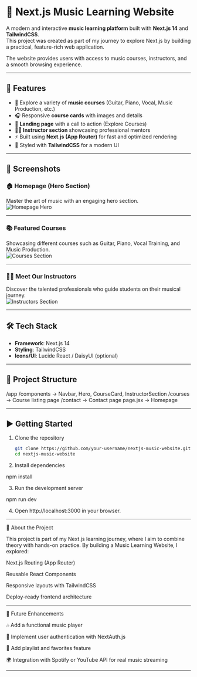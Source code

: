 # 🎵 Next.js Music Learning Website  

A modern and interactive **music learning platform** built with **Next.js 14** and **TailwindCSS**.  
This project was created as part of my journey to explore Next.js by building a practical, feature-rich web application.  

The website provides users with access to music courses, instructors, and a smooth browsing experience.  

---

## 🚀 Features
- 🎸 Explore a variety of **music courses** (Guitar, Piano, Vocal, Music Production, etc.)  
- 🎧 Responsive **course cards** with images and details  
- 🎼 **Landing page** with a call to action (Explore Courses)  
- 👨‍🏫 **Instructor section** showcasing professional mentors  
- ⚡ Built using **Next.js (App Router)** for fast and optimized rendering  
- 🎨 Styled with **TailwindCSS** for a modern UI  

---

## 📸 Screenshots  

### 🏠 Homepage (Hero Section)  
Master the art of music with an engaging hero section.  
![Homepage Hero](./courses/blues.jpg)  

---

### 📚 Featured Courses  
Showcasing different courses such as Guitar, Piano, Vocal Training, and Music Production.  
![Courses Section](./courses/edm.jpg)  

---

### 👨‍🏫 Meet Our Instructors  
Discover the talented professionals who guide students on their musical journey.  
![Instructors Section](./courses/jazz.jpg)  

---

## 🛠️ Tech Stack
- **Framework**: Next.js 14  
- **Styling**: TailwindCSS  
- **Icons/UI**: Lucide React / DaisyUI (optional)  

---

## 📂 Project Structure

/app /components   → Navbar, Hero, CourseCard, InstructorSection /courses      → Course listing page /contact      → Contact page page.jsx      → Homepage

---

## ▶️ Getting Started

1. Clone the repository  
   ```bash
   git clone https://github.com/your-username/nextjs-music-website.git
   cd nextjs-music-website

2. Install dependencies

npm install


3. Run the development server

npm run dev


4. Open http://localhost:3000 in your browser.




---

🌟 About the Project

This project is part of my Next.js learning journey, where I aim to combine theory with hands-on practice.
By building a Music Learning Website, I explored:

Next.js Routing (App Router)

Reusable React Components

Responsive layouts with TailwindCSS

Deploy-ready frontend architecture



---

📌 Future Enhancements

🎶 Add a functional music player

🔐 Implement user authentication with NextAuth.js

📃 Add playlist and favorites feature

🌍 Integration with Spotify or YouTube API for real music streaming



---

